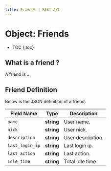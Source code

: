 ```yaml
---
title: Friends | REST API
---
```


# Object: Friends

* TOC
{:toc}


## What is a friend ?

A friend is ...




## Friend Definition

Below is the JSON definition of a friend.

Field Name | Type | Description
------------|------------|------------
`name` | **string** | User name.
`nick` | **string** | User nick.
`description` | **string** | User description.
`last_login_ip` | **string** | Last login ip.
`last_action` | **string** | Last action.
`idle_time` | **string** | Total idle time.